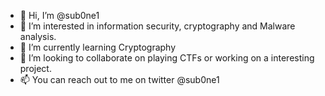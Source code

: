 - 👋 Hi, I’m @sub0ne1
- 👀 I’m interested in information security, cryptography and Malware analysis.
- 🌱 I’m currently learning Cryptography
- 💞️ I’m looking to collaborate on playing CTFs or working on a interesting project.
- 📫 You can reach out to me on twitter @sub0ne1

<!---
sub0ne1/sub0ne1 is a ✨ special ✨ repository because its `README.md` (this file) appears on your GitHub profile.
You can click the Preview link to take a look at your changes.
--->
